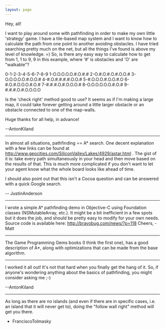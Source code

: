 ```yaml
---
layout: page
---
```


Hey, all!

I want to play around some with pathfinding in order to make my own little 'strategy' game. I have a tile-based map system and I want to know how to calculate the path from one point to another avoiding obstacles. I have tried searching pretty much on the net, but all the things I've found is above my level of knowledge. =)
So, is there any easy way to calculate how to get from 1, 1 to 9, 9 in this example, where '#' is obstacles and 'O' are "walkable"?

    
0-1-2-3-4-5-6-7-8-9
1-O.O.O.O.O.#.O.#.#
2-O.#.O.#.O.#.O.O.#
3-O.O.O.O.O.#.O.O.#
4-#.O.#.#.#.#.O.O.#
5-#.O.O.O.#.O.O.#.O
6-#.O.#.O.O.O.#.O.#
7-#.#.#.O.#.O.O.O.#
8-O.O.O.O.O.O.#.O.#
9-#.#.#.O.#.O.O.O.O



Is the 'check right' method good to use? It seems as if I'm making a large map, it could take forever getting around a little larger obstacle or an obstacle connected to one of the map-walls.


Huge thanks for all help, in advance!

--AntonKiland

----

In almost all situations, pathfinding == A* search. One decent explanation with a few links can be found at http://www.geocities.com/SiliconValley/Lakes/4929/astar.html . The gist of it is: take every path simultaneously in your head and then move based on the results of that. This is much more complicated if you don't want to let your agent know what the whole board looks like ahead of time.

I should also point out that this isn't a Cocoa question and can be answered with a quick Google search.

-- JustinAnderson

----


I wrote a simple A* pathfinding demo in Objective-C using Foundation classes (NSMutableArray, etc.). It might be a bit inefficient in a few spots but it does the job, and should be pretty easy to modify for your own needs. Source code is available here:
http://bravobug.com/news/?p=118
Cheers, -Matt


----


The Game Programming Gems books (I think the first one), has a good description of A*, along with optimizations that can be made from the base algorithm.

----

I worked it all out! It's not that hard when you finally get the hang of it. So, if anyone's wondering anything about the basics of pathfinding, you might consider asking me ;-)

--AntonKiland

----

As long as there are no islands (and even if there are in specific cases, i.e. an island that it will never get to), doing the "follow wall right" method will get you there.

- FranciscoTolmasky
